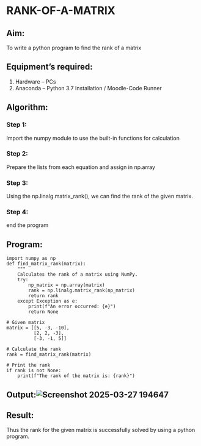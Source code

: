 # RANK-OF-A-MATRIX
## Aim:
To write a python program to find the rank of a matrix
## Equipment’s required:
1. 	Hardware – PCs
2. 	Anaconda – Python 3.7 Installation / Moodle-Code Runner
## Algorithm:
### Step 1:
Import the numpy module to use the built-in functions for calculation
### Step 2: 
Prepare the lists from each equation and assign in np.array
### Step 3: 
Using the np.linalg.matrix_rank(), we can find the rank of the given matrix.
### Step 4:
end the program
## Program:
```
import numpy as np
def find_matrix_rank(matrix):
    """
    Calculates the rank of a matrix using NumPy.
    try:
        np_matrix = np.array(matrix)
        rank = np.linalg.matrix_rank(np_matrix)
        return rank
    except Exception as e:
        print(f"An error occurred: {e}")
        return None

# Given matrix
matrix = [[5, -3, -10],
          [2, 2, -3],
          [-3, -1, 5]]

# Calculate the rank
rank = find_matrix_rank(matrix)

# Print the rank
if rank is not None:
    print(f"The rank of the matrix is: {rank}")
```
    
## Output:![Screenshot 2025-03-27 194647](https://github.com/user-attachments/assets/0d05bcc0-eb79-40ca-b706-02630b8f9aa8)

## Result:
Thus the rank for the given matrix is successfully solved by  using a python program.

